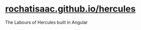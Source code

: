 # [rochatisaac.github.io/hercules](http://rochatisaac.github.io/hercules)
The Labours of Hercules built in Angular

